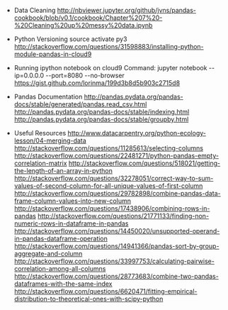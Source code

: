 * Data Cleaning
http://nbviewer.jupyter.org/github/jvns/pandas-cookbook/blob/v0.1/cookbook/Chapter%207%20-%20Cleaning%20up%20messy%20data.ipynb

* Python Versioning
source activate py3
http://stackoverflow.com/questions/31598883/installing-python-module-pandas-in-cloud9

* Running ipython notebook on cloud9
Command: jupyter notebook --ip=0.0.0.0 --port=8080 --no-browser
https://gist.github.com/lorinma/199d3b8d5b903c2715d8

* Pandas Documentation
http://pandas.pydata.org/pandas-docs/stable/generated/pandas.read_csv.html
http://pandas.pydata.org/pandas-docs/stable/indexing.html
http://pandas.pydata.org/pandas-docs/stable/groupby.html

* Useful Resources
http://www.datacarpentry.org/python-ecology-lesson/04-merging-data
http://stackoverflow.com/questions/11285613/selecting-columns
http://stackoverflow.com/questions/22481271/python-pandas-empty-correlation-matrix
http://stackoverflow.com/questions/518021/getting-the-length-of-an-array-in-python
http://stackoverflow.com/questions/32278051/correct-way-to-sum-values-of-second-column-for-all-unique-values-of-first-column
http://stackoverflow.com/questions/29782898/combine-pandas-data-frame-column-values-into-new-column
http://stackoverflow.com/questions/17438906/combining-rows-in-pandas
http://stackoverflow.com/questions/21771133/finding-non-numeric-rows-in-dataframe-in-pandas
http://stackoverflow.com/questions/14450020/unsupported-operand-in-pandas-dataframe-operation
http://stackoverflow.com/questions/14941366/pandas-sort-by-group-aggregate-and-column
http://stackoverflow.com/questions/33997753/calculating-pairwise-correlation-among-all-columns
http://stackoverflow.com/questions/28773683/combine-two-pandas-dataframes-with-the-same-index
http://stackoverflow.com/questions/6620471/fitting-empirical-distribution-to-theoretical-ones-with-scipy-python